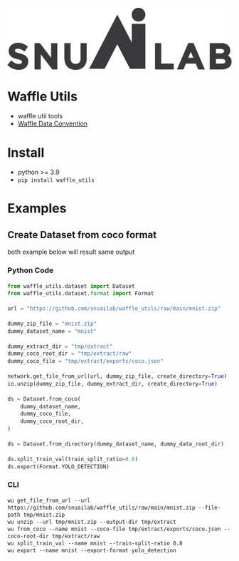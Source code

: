 ![header](https://github.com/snuailab/assets/blob/main/snuailab/full/snuAiLab.black.300ppi.png?raw=true)

# Waffle Utils
- waffle util tools
- [Waffle Data Convention](https://snuailab.notion.site/Waffle-Data-Convention-7547fda8c1ca48798d00bd4658ea96bf)

# Install
- python >= 3.9
- `pip install waffle_utils`

# Examples
## Create Dataset from coco format
both example below will result same output
### Python Code
```python
from waffle_utils.dataset import Dataset
from waffle_utils.dataset.format import Format

url = "https://github.com/snuailab/waffle_utils/raw/main/mnist.zip"

dummy_zip_file = "mnist.zip"
dummy_dataset_name = "mnist"

dummy_extract_dir = "tmp/extract"
dummy_coco_root_dir = "tmp/extract/raw"
dummy_coco_file = "tmp/extract/exports/coco.json"

network.get_file_from_url(url, dummy_zip_file, create_directory=True)
io.unzip(dummy_zip_file, dummy_extract_dir, create_directory=True)

ds = Dataset.from_coco(
    dummy_dataset_name,
    dummy_coco_file,
    dummy_coco_root_dir,
)

ds = Dataset.from_directory(dummy_dataset_name, dummy_data_root_dir)

ds.split_train_val(train_split_ratio=0.8)
ds.export(Format.YOLO_DETECTION)
```
### CLI
```
wu get_file_from_url --url https://github.com/snuailab/waffle_utils/raw/main/mnist.zip --file-path tmp/mnist.zip
wu unzip --url tmp/mnist.zip --output-dir tmp/extract
wu from_coco --name mnist --coco-file tmp/extract/exports/coco.json --coco-root-dir tmp/extract/raw
wu split_train_val --name mnist --train-split-ratio 0.8
wu export --name mnist --export-format yolo_detection
```
